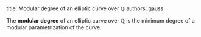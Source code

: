 title: Modular degree of an elliptic curve over $\mathbb Q$
authors:
    gauss

The **modular degree** of an elliptic curve over $\mathbb Q$ is the minimum degree of a <a knowl="lmfdb/ec.q.modular_parametrization">modular parametrization</a> of the curve. 
